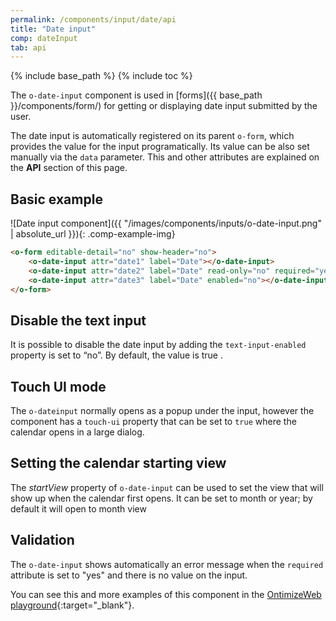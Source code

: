 ```yaml
---
permalink: /components/input/date/api
title: "Date input"
comp: dateInput
tab: api
---
```


{% include base_path %}
{% include toc %}

The `o-date-input` component is used in [forms]({{ base_path }}/components/form/) for getting or displaying date input submitted by the user.

The date input is automatically registered on its parent `o-form`, which provides the value for the input programatically. Its value can be also set manually via the `data` parameter. This and other attributes are explained on the **API** section of this page.

## Basic example
![Date input component]({{ "/images/components/inputs/o-date-input.png" | absolute_url }}){: .comp-example-img}

```html
<o-form editable-detail="no" show-header="no">
    <o-date-input attr="date1" label="Date"></o-date-input>
    <o-date-input attr="date2" label="Date" read-only="no" required="yes" format="LL"></o-date-input>
    <o-date-input attr="date3" label="Date" enabled="no"></o-date-input>
</o-form>
```


## Disable the text input

It is possible to disable the date input by adding the `text-input-enabled` property is set to “no”. By default, the value is true .

## Touch UI mode

The `o-dateinput` normally opens as a popup under the input, however the component has a `touch-ui` property that can be set to `true` where the calendar opens in a large dialog.

## Setting the calendar starting view

The *startView* property of `o-date-input` can be used to set the view that will show up when the calendar first opens. It can be set to month or year; by default it will open to month view

## Validation
The `o-date-input` shows automatically an error message when the `required` attribute is set to "yes" and there is no value on the input.

You can see this and more examples of this component in the [OntimizeWeb playground]({{site.playgroundurl}}/main/inputs/date){:target="_blank"}.